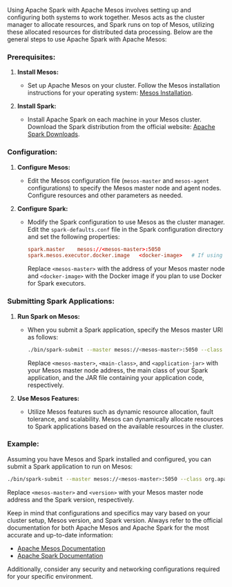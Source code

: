 Using Apache Spark with Apache Mesos involves setting up and configuring both systems to work together. Mesos acts as the cluster manager to allocate resources, and Spark runs on top of Mesos, utilizing these allocated resources for distributed data processing. Below are the general steps to use Apache Spark with Apache Mesos:

### Prerequisites:

1. **Install Mesos:**
   - Set up Apache Mesos on your cluster. Follow the Mesos installation instructions for your operating system: [Mesos Installation](http://mesos.apache.org/documentation/latest/install/).

2. **Install Spark:**
   - Install Apache Spark on each machine in your Mesos cluster. Download the Spark distribution from the official website: [Apache Spark Downloads](https://spark.apache.org/downloads.html).

### Configuration:

1. **Configure Mesos:**
   - Edit the Mesos configuration file (`mesos-master` and `mesos-agent` configurations) to specify the Mesos master node and agent nodes. Configure resources and other parameters as needed.

2. **Configure Spark:**
   - Modify the Spark configuration to use Mesos as the cluster manager. Edit the `spark-defaults.conf` file in the Spark configuration directory and set the following properties:

      ```conf
      spark.master    mesos://<mesos-master>:5050
      spark.mesos.executor.docker.image   <docker-image>   # If using Docker
      ```

      Replace `<mesos-master>` with the address of your Mesos master node and `<docker-image>` with the Docker image if you plan to use Docker for Spark executors.

### Submitting Spark Applications:

1. **Run Spark on Mesos:**
   - When you submit a Spark application, specify the Mesos master URI as follows:

      ```bash
      ./bin/spark-submit --master mesos://<mesos-master>:5050 --class <main-class> <application-jar>
      ```

      Replace `<mesos-master>`, `<main-class>`, and `<application-jar>` with your Mesos master node address, the main class of your Spark application, and the JAR file containing your application code, respectively.

2. **Use Mesos Features:**
   - Utilize Mesos features such as dynamic resource allocation, fault tolerance, and scalability. Mesos can dynamically allocate resources to Spark applications based on the available resources in the cluster.

### Example:

Assuming you have Mesos and Spark installed and configured, you can submit a Spark application to run on Mesos:

```bash
./bin/spark-submit --master mesos://<mesos-master>:5050 --class org.apache.spark.examples.SparkPi examples/jars/spark-examples_2.12-<version>.jar 10
```

Replace `<mesos-master>` and `<version>` with your Mesos master node address and the Spark version, respectively.

Keep in mind that configurations and specifics may vary based on your cluster setup, Mesos version, and Spark version. Always refer to the official documentation for both Apache Mesos and Apache Spark for the most accurate and up-to-date information:

- [Apache Mesos Documentation](http://mesos.apache.org/documentation/latest/)
- [Apache Spark Documentation](https://spark.apache.org/docs/latest/)

Additionally, consider any security and networking configurations required for your specific environment.
